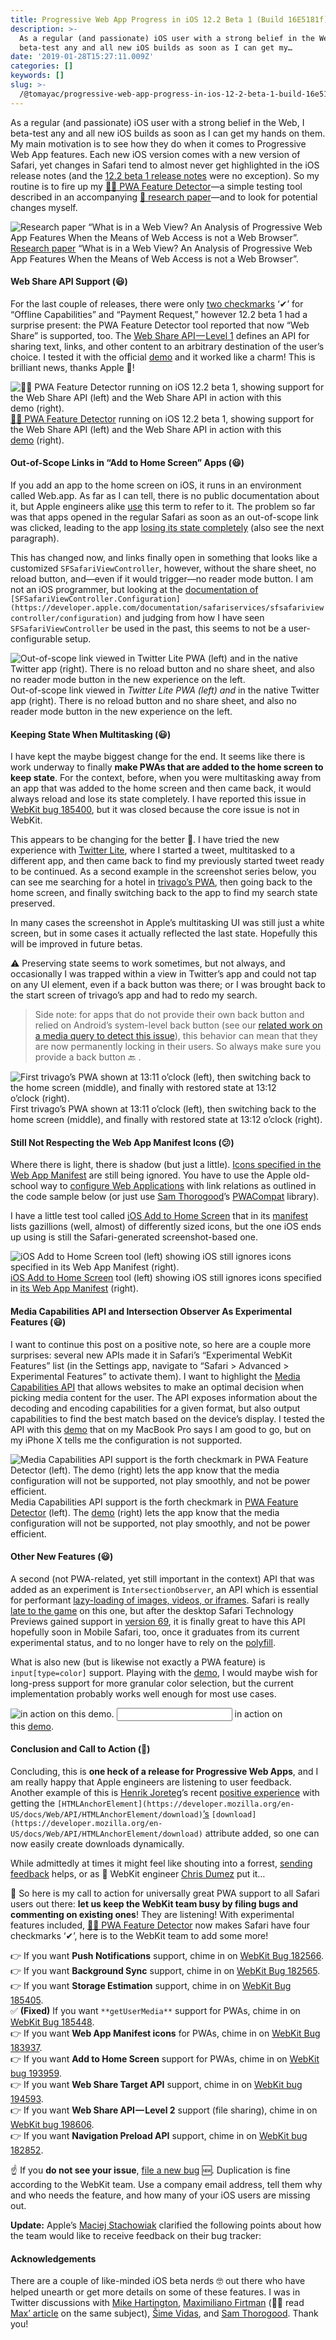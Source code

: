 ```yaml
---
title: Progressive Web App Progress in iOS 12.2 Beta 1 (Build 16E5181f)
description: >-
  As a regular (and passionate) iOS user with a strong belief in the Web, I
  beta-test any and all new iOS builds as soon as I can get my…
date: '2019-01-28T15:27:11.009Z'
categories: []
keywords: []
slug: >-
  /@tomayac/progressive-web-app-progress-in-ios-12-2-beta-1-build-16e5181f-a18cd05ca361
---
```


As a regular (and passionate) iOS user with a strong belief in the Web, I beta-test any and all new iOS builds as soon as I can get my hands on them. My main motivation is to see how they do when it comes to Progressive Web App features. Each new iOS version comes with a new version of Safari, yet changes in Safari tend to almost never get highlighted in the iOS release notes (and the [12.2 beta 1 release notes](https://developer.apple.com/documentation/ios_release_notes/ios_12_2_beta_release_notes) were no exception). So my routine is to fire up my [🕵️‍♂️ PWA Feature Detector](https://tomayac.github.io/pwa-feature-detector/)—a simple testing tool described in an accompanying [📄 research paper](https://ai.google/research/pubs/pub46739)—and to look for potential changes myself.

![[Research paper](https://ai.google/research/pubs/pub46739) “What is in a Web View? An Analysis of Progressive Web App Features When the Means of Web Access is not a Web Browser”.](img/1__K6ceGyUXEhWnAzkB4F7Vfw.png)
[Research paper](https://ai.google/research/pubs/pub46739) “What is in a Web View? An Analysis of Progressive Web App Features When the Means of Web Access is not a Web Browser”.

#### Web Share API Support (😃)

For the last couple of releases, there were only [two checkmarks](https://twitter.com/tomayac/status/1003910651151085568) ‘✔’ for “Offline Capabilities” and “Payment Request,” however 12.2 beta 1 had a surprise present: the PWA Feature Detector tool reported that now “Web Share” is supported, too. The [Web Share API — Level 1](https://wicg.github.io/web-share/) defines an API for sharing text, links, and other content to an arbitrary destination of the user’s choice. I tested it with the official [demo](https://wicg.github.io/web-share/demos/share.html) and it worked like a charm! This is brilliant news, thanks Apple 🎉!

![[🕵️‍♂️ PWA Feature Detector](https://tomayac.github.io/pwa-feature-detector/) running on iOS 12.2 beta 1, showing support for the Web Share API (left) and the Web Share API in action with this [demo](https://wicg.github.io/web-share/demos/share.html) (right).](img/1__XqPH5rTYeRCF6vumHnhgfA.png)
[🕵️‍♂️ PWA Feature Detector](https://tomayac.github.io/pwa-feature-detector/) running on iOS 12.2 beta 1, showing support for the Web Share API (left) and the Web Share API in action with this [demo](https://wicg.github.io/web-share/demos/share.html) (right).

#### Out-of-Scope Links in “Add to Home Screen” Apps (😃)

If you add an app to the home screen on iOS, it runs in an environment called Web.app. As far as I can tell, there is no public documentation about it, but Apple engineers alike [use](https://bugs.webkit.org/show_bug.cgi?id=183800#c2) this term to refer to it. The problem so far was that apps opened in the regular Safari as soon as an out-of-scope link was clicked, leading to the app [losing its state completely](https://bugs.webkit.org/show_bug.cgi?id=185400) (also see the next paragraph).

This has changed now, and links finally open in something that looks like a customized `SFSafariViewController`, however, without the share sheet, no reload button, and—even if it would trigger—no reader mode button. I am not an iOS programmer, but looking at the [documentation of](https://developer.apple.com/documentation/safariservices/sfsafariviewcontroller/configuration) `[SFSafariViewController.Configuration](https://developer.apple.com/documentation/safariservices/sfsafariviewcontroller/configuration)` and judging from how I have seen `SFSafariViewController` be used in the past, this seems to not be a user-configurable setup.

![Out-of-scope link viewed in _Twitter Lite PWA (left) and_ in the native Twitter app (right). There is no reload button and no share sheet, and also no reader mode button in the new experience on the left.](img/1__u29Xfl3rHHfuHRcJwEp3xw.jpeg)
Out-of-scope link viewed in _Twitter Lite PWA (left) and_ in the native Twitter app (right). There is no reload button and no share sheet, and also no reader mode button in the new experience on the left.

#### Keeping State When Multitasking (😃)

I have kept the maybe biggest change for the end. It seems like there is work underway to finally **make PWAs that are added to the home screen to keep state**. For the context, before, when you were multitasking away from an app that was added to the home screen and then came back, it would always reload and lose its state completely. I have reported this issue in [WebKit bug 185400](https://bugs.webkit.org/show_bug.cgi?id=185400), but it was closed because the core issue is not in WebKit.

This appears to be changing for the better 🎊. I have tried the new experience with [Twitter Lite](https://mobile.twitter.com/), where I started a tweet, multitasked to a different app, and then came back to find my previously started tweet ready to be continued. As a second example in the screenshot series below, you can see me searching for a hotel in [trivago’s PWA](https://trivago.com/), then going back to the home screen, and finally switching back to the app to find my search state preserved.

In many cases the screenshot in Apple’s multitasking UI was still just a white screen, but in some cases it actually reflected the last state. Hopefully this will be improved in future betas.

⚠️ Preserving state seems to work sometimes, but not always, and occasionally I was trapped within a view in Twitter’s app and could not tap on any UI element, even if a back button was there; or I was brought back to the start screen of trivago’s app and had to redo my search.

> Side note: for apps that do not provide their own back button and relied on Android’s system-level back button (see our [related work on a media query to detect this issue](https://github.com/w3c/manifest/issues/693)), this behavior can mean that they are now permanently locking in their users. So always make sure you provide a back button 🔙 .

![First trivago’s PWA shown at 13:11 o’clock (left), then switching back to the home screen (middle), and finally with restored state at 13:12 o’clock (right).](img/1__o3D3ZgPoh3m4GWW7vsyj1Q.jpeg)
First trivago’s PWA shown at 13:11 o’clock (left), then switching back to the home screen (middle), and finally with restored state at 13:12 o’clock (right).

#### Still Not Respecting the Web App Manifest Icons (😕)

Where there is light, there is shadow (but just a little). [Icons specified in the Web App Manifest](https://developer.mozilla.org/en-US/docs/Web/Manifest#icons) are still being ignored. You have to use the Apple old-school way to [configure Web Applications](https://developer.apple.com/library/archive/documentation/AppleApplications/Reference/SafariWebContent/ConfiguringWebApplications/ConfiguringWebApplications.html) with link relations as outlined in the code sample below (or just use [Sam Thorogood](https://medium.com/u/6c30b61e6e3c)’s [PWACompat](https://github.com/GoogleChromeLabs/pwacompat) library).

<link rel="apple-touch-icon" href="touch-icon-iphone.png">  
<link rel="apple-touch-icon" sizes="152x152" href="ipad.png">  
<link rel="apple-touch-icon" sizes="180x180" href="iphone-2x.png">  
<link rel="apple-touch-icon" sizes="167x167" href="ipad-2x.png">

I have a little test tool called [iOS Add to Home Screen](https://ios-a2hs-demo.glitch.me/) that in its [manifest](https://ios-a2hs-demo.glitch.me/manifest.webmanifest) lists gazillions (well, almost) of differently sized icons, but the one iOS ends up using is still the Safari-generated screenshot-based one.

![[iOS Add to Home Screen](https://ios-a2hs-demo.glitch.me/) tool (left) showing iOS still ignores icons specified in [its Web App Manifest](https://ios-a2hs-demo.glitch.me/manifest.webmanifest) (right).](img/1__U4TBUHxhCkNLUTep9i5zlQ.png)
[iOS Add to Home Screen](https://ios-a2hs-demo.glitch.me/) tool (left) showing iOS still ignores icons specified in [its Web App Manifest](https://ios-a2hs-demo.glitch.me/manifest.webmanifest) (right).

#### Media Capabilities API and Intersection Observer As Experimental Features (😃)

I want to continue this post on a positive note, so here are a couple more surprises: several new APIs made it in Safari’s “Experimental WebKit Features” list (in the Settings app, navigate to “Safari > Advanced > Experimental Features” to activate them). I want to highlight the [Media Capabilities API](https://wicg.github.io/media-capabilities/) that allows websites to make an optimal decision when picking media content for the user. The API exposes information about the decoding and encoding capabilities for a given format, but also output capabilities to find the best match based on the device’s display. I tested the API with this [demo](https://googlechrome.github.io/samples/media-capabilities/decoding-info.html) that on my MacBook Pro says I am good to go, but on my iPhone X tells me the configuration is not supported.

![Media Capabilities API support is the forth checkmark in [PWA Feature Detector](https://tomayac.github.io/pwa-feature-detector/) (left). The [demo](https://googlechrome.github.io/samples/media-capabilities/decoding-info.html) (right) lets the app know that the media configuration will not be supported, not play smoothly, and not be power efficient.](img/1__RSOejcNRPEe__jIU7bhsi__w.jpeg)
Media Capabilities API support is the forth checkmark in [PWA Feature Detector](https://tomayac.github.io/pwa-feature-detector/) (left). The [demo](https://googlechrome.github.io/samples/media-capabilities/decoding-info.html) (right) lets the app know that the media configuration will not be supported, not play smoothly, and not be power efficient.

#### Other New Features (😃)

A second (not PWA-related, yet still important in the context) API that was added as an experiment is `IntersectionObserver`, an API which is essential for performant [lazy-loading of images, videos, or iframes](https://developers.google.com/web/fundamentals/performance/lazy-loading-guidance/images-and-video/). Safari is really [late to the game](https://caniuse.com/#feat=intersectionobserver) on this one, but after the desktop Safari Technology Previews gained support in [version 69](https://webkit.org/blog/8479/release-notes-for-safari-technology-preview-69/), it is finally great to have this API hopefully soon in Mobile Safari, too, once it graduates from its current experimental status, and to no longer have to rely on the [polyfill](https://github.com/w3c/IntersectionObserver/tree/master/polyfill).

What is also new (but is likewise not exactly a PWA feature) is `input[type=color]` support. Playing with the [demo](https://developer.mozilla.org/en-US/docs/Web/HTML/Element/input/color), I would maybe wish for long-press support for more granular color selection, but the current implementation probably works well enough for most use cases.

![<input type=”color”> in action on this [demo](https://developer.mozilla.org/en-US/docs/Web/HTML/Element/input/color).](img/1__Sksx4YCYLicViQ7RjzeMBw.png)
<input type=”color”> in action on this [demo](https://developer.mozilla.org/en-US/docs/Web/HTML/Element/input/color).

#### Conclusion and Call to Action (🎉)

Concluding, this is **one heck of a release for Progressive Web Apps**, and I am really happy that Apple engineers are listening to user feedback. Another example of this is [Henrik Joreteg](https://medium.com/u/8a074e41efcc)’s recent [positive experience](https://twitter.com/HenrikJoreteg/status/1089059979670089729) with getting the `[HTMLAnchorElement](https://developer.mozilla.org/en-US/docs/Web/API/HTMLAnchorElement/download)`[’s](https://developer.mozilla.org/en-US/docs/Web/API/HTMLAnchorElement/download) `[download](https://developer.mozilla.org/en-US/docs/Web/API/HTMLAnchorElement/download)` attribute added, so one can now easily create downloads dynamically.

While admittedly at times it might feel like shouting into a forrest, [sending feedback](https://webkit.org/reporting-bugs/) helps, or as  WebKit engineer [Chris Dumez](https://twitter.com/chris_dumez) put it…

📢 So here is my call to action for universally great PWA support to all Safari users out there: **let us keep the WebKit team busy by filing bugs and commenting on existing ones**! They are listening! With experimental features included, [🕵️‍♂️ PWA Feature Detector](https://tomayac.github.io/pwa-feature-detector/) now makes Safari have four checkmarks ‘✔’, here is to the WebKit team to add some more!

👉 If you want **Push Notifications** support, chime in on [WebKit Bug 182566](https://bugs.webkit.org/show_bug.cgi?id=182566).  
👉 If you want **Background Sync** support, chime in on [WebKit Bug 182565](https://bugs.webkit.org/show_bug.cgi?id=182565).  
👉 If you want **Storage Estimation** support, chime in on [WebKit Bug 185405](https://bugs.webkit.org/show_bug.cgi?id=185405).  
✅ **(Fixed)** If you want `**getUserMedia**` support for PWAs, chime in on [WebKit Bug 185448](https://bugs.webkit.org/show_bug.cgi?id=185448).  
👉 If you want **Web App Manifest icons** for PWAs, chime in on [WebKit Bug 183937](https://bugs.webkit.org/show_bug.cgi?id=183937).  
👉 If you want **Add to Home Screen** support for PWAs, chime in on [WebKit bug 193959](https://bugs.webkit.org/show_bug.cgi?id=193959).  
👉 If you want **Web Share Target API** support, chime in on [WebKit bug 194593](https://bugs.webkit.org/show_bug.cgi?id=194593).  
👉 If you want **Web Share API — Level 2** support (file sharing), chime in on [WebKit bug 198606](https://bugs.webkit.org/show_bug.cgi?id=198606).  
👉 If you want **Navigation Preload API** support, chime in on [WebKit bug 182852](https://bugs.webkit.org/show_bug.cgi?id=182852).

☝️ If you **do not see your issue**, [file a new bug](https://webkit.org/new-bug) 🆕. Duplication is fine according to the WebKit team. Use a company email address, tell them why and who needs the feature, and how many of your iOS users are missing out.

**Update:** Apple’s [Maciej Stachowiak](https://twitter.com/othermaciej) clarified the following points about how the team would like to receive feedback on their bug tracker:

#### Acknowledgements

There are a couple of like-minded iOS beta nerds 🤓 out there who have helped unearth or get more details on some of these features. I was in Twitter discussions with [Mike Hartington](https://twitter.com/mhartington), [Maximiliano Firtman](https://twitter.com/firt) (🙋‍♂️ read [Max’ article](https://medium.com/@firt/pwas-on-ios-12-2-beta-the-good-the-bad-and-the-not-sure-yet-if-good-a37b6fa6afbf) on the same subject), [Šime Vidas](https://twitter.com/simevidas), and [Sam Thorogood](https://twitter.com/samthor). Thank you!